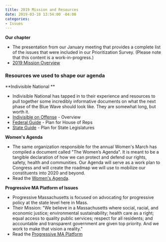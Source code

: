 ```yaml
---
title: 2019 Mission and Resources
date: 2019-03-10 13:54:00 -04:00
categories:
- Issues
---
```


**Our chapter**
* The presentation from our January meeting that provides a complete list of the issues that were included in our Prioritization Survey. (Please note that this content is a work-in-progress.)
* [2019 Mission Overview](http://indivisibleandoverma.com/issues/mission-overview.html)

### Resources we used to shape our agenda

**Indivisible National **
* Indivisible National has tapped in to their experience and resources to pull together some incredibly informative documents on what the next phase of the Blue Wave should look like. They are somewhat long, but worth it.
* [Indivisible on Offense](https://indivisible.org/blog/introducing-indivisible-offense) - Overview
* [Federal Guide](https://indivisible.org/campaign/indivisible-whats-next?akid=.82.XPFQeS&rd=1&t=12) - Plan for House of Reps
* [State Guide](https://indivisible.org/campaign/indivisible-whats-next?akid=.82.XPFQeS&rd=1&t=13) - Plan for State Legislatures

**Women's Agenda**
* The same organization responsible for the annual Women's March has compiled a document called "The Women’s Agenda". It is meant to be a tangible declaration of how we can protect and defend our rights, safety, health and communities. Our Agenda will serve as a work plan to Congress and will create the roadmap we will use to mobilize our constituents into 2020 and beyond.
* Read the [Women's Agenda](https://bit.ly/2XltTxB).

**Progressive MA Platform of Issues**
* Progressive Massachusetts is focused on advocating for progressive policy at the state level here in Mass.
* Their Mission: "We believe in a Massachusetts where social, racial, and economic justice; environmental sustainability; health care as a right; equal access to quality public services; respect for all residents; and accountable and transparent government are given top priority. And we work to make that vision a reality."
* Read the [Progressive MA Platform](https://www.progressivemass.com/progressiveplatform)